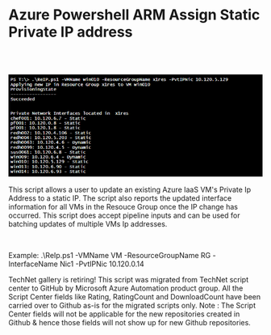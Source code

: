 ﻿Azure Powershell ARM Assign Static Private IP address
=====================================================

            

 

 ![Image](https://github.com/azureautomation/azure-powershell-arm-assign-static-private-ip-address/raw/master/reip.jpg)

This script allows a user to update an existing Azure IaaS VM's Private Ip Address to a static IP. The script also reports the updated interface information for all VMs in the Resouce Group once the IP change has occurred. This
 script does accept pipeline inputs and can be used for batching updates of multiple VMs Ip addresses.


 


Example: .\ReIp.ps1 -VMName VM -ResourceGroupName RG -InterfaceName Nic1 -PvtIPNic 10.120.0.14


        
    
TechNet gallery is retiring! This script was migrated from TechNet script center to GitHub by Microsoft Azure Automation product group. All the Script Center fields like Rating, RatingCount and DownloadCount have been carried over to Github as-is for the migrated scripts only. Note : The Script Center fields will not be applicable for the new repositories created in Github & hence those fields will not show up for new Github repositories.
